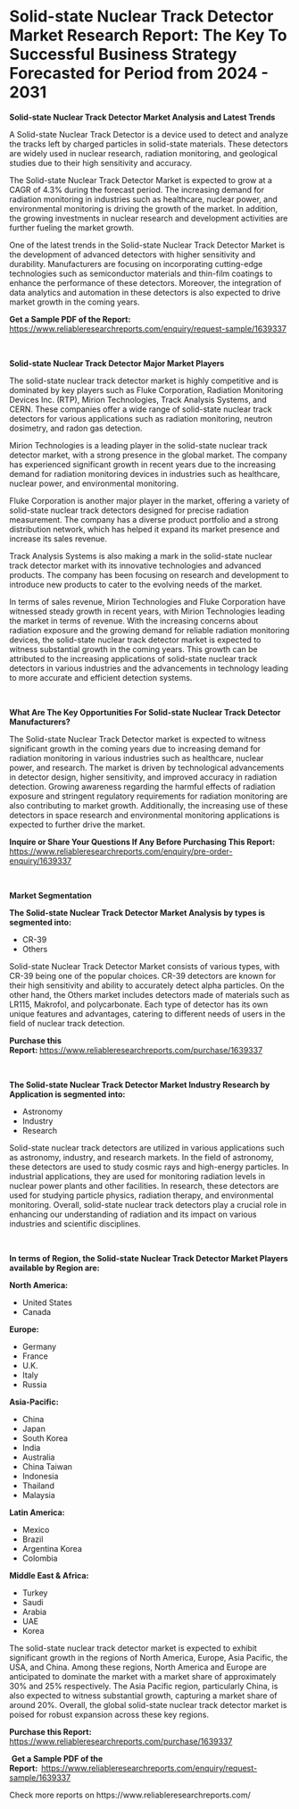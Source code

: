 <p><h1>Solid-state Nuclear Track Detector Market Research Report: The Key To Successful Business Strategy Forecasted for Period from 2024 - 2031</h1></p><p><strong>Solid-state Nuclear Track Detector Market Analysis and Latest Trends</strong></p>
<p><p>A Solid-state Nuclear Track Detector is a device used to detect and analyze the tracks left by charged particles in solid-state materials. These detectors are widely used in nuclear research, radiation monitoring, and geological studies due to their high sensitivity and accuracy.</p><p>The Solid-state Nuclear Track Detector Market is expected to grow at a CAGR of 4.3% during the forecast period. The increasing demand for radiation monitoring in industries such as healthcare, nuclear power, and environmental monitoring is driving the growth of the market. In addition, the growing investments in nuclear research and development activities are further fueling the market growth.</p><p>One of the latest trends in the Solid-state Nuclear Track Detector Market is the development of advanced detectors with higher sensitivity and durability. Manufacturers are focusing on incorporating cutting-edge technologies such as semiconductor materials and thin-film coatings to enhance the performance of these detectors. Moreover, the integration of data analytics and automation in these detectors is also expected to drive market growth in the coming years.</p></p>
<p><strong>Get a Sample PDF of the Report:&nbsp;</strong> <a href="https://www.reliableresearchreports.com/enquiry/request-sample/1639337">https://www.reliableresearchreports.com/enquiry/request-sample/1639337</a></p>
<p>&nbsp;</p>
<p><strong>Solid-state Nuclear Track Detector Major Market Players</strong></p>
<p><p>The solid-state nuclear track detector market is highly competitive and is dominated by key players such as Fluke Corporation, Radiation Monitoring Devices Inc. (RTP), Mirion Technologies, Track Analysis Systems, and CERN. These companies offer a wide range of solid-state nuclear track detectors for various applications such as radiation monitoring, neutron dosimetry, and radon gas detection.</p><p>Mirion Technologies is a leading player in the solid-state nuclear track detector market, with a strong presence in the global market. The company has experienced significant growth in recent years due to the increasing demand for radiation monitoring devices in industries such as healthcare, nuclear power, and environmental monitoring.</p><p>Fluke Corporation is another major player in the market, offering a variety of solid-state nuclear track detectors designed for precise radiation measurement. The company has a diverse product portfolio and a strong distribution network, which has helped it expand its market presence and increase its sales revenue.</p><p>Track Analysis Systems is also making a mark in the solid-state nuclear track detector market with its innovative technologies and advanced products. The company has been focusing on research and development to introduce new products to cater to the evolving needs of the market.</p><p>In terms of sales revenue, Mirion Technologies and Fluke Corporation have witnessed steady growth in recent years, with Mirion Technologies leading the market in terms of revenue. With the increasing concerns about radiation exposure and the growing demand for reliable radiation monitoring devices, the solid-state nuclear track detector market is expected to witness substantial growth in the coming years. This growth can be attributed to the increasing applications of solid-state nuclear track detectors in various industries and the advancements in technology leading to more accurate and efficient detection systems.</p></p>
<p>&nbsp;</p>
<p><strong>What Are The Key Opportunities For Solid-state Nuclear Track Detector Manufacturers?</strong></p>
<p><p>The Solid-state Nuclear Track Detector market is expected to witness significant growth in the coming years due to increasing demand for radiation monitoring in various industries such as healthcare, nuclear power, and research. The market is driven by technological advancements in detector design, higher sensitivity, and improved accuracy in radiation detection. Growing awareness regarding the harmful effects of radiation exposure and stringent regulatory requirements for radiation monitoring are also contributing to market growth. Additionally, the increasing use of these detectors in space research and environmental monitoring applications is expected to further drive the market.</p></p>
<p><strong>Inquire or Share Your Questions If Any Before Purchasing This Report:</strong> <a href="https://www.reliableresearchreports.com/enquiry/pre-order-enquiry/1639337">https://www.reliableresearchreports.com/enquiry/pre-order-enquiry/1639337</a></p>
<p>&nbsp;</p>
<p><strong>Market Segmentation</strong></p>
<p><strong>The Solid-state Nuclear Track Detector Market Analysis by types is segmented into:</strong></p>
<p><ul><li>CR-39</li><li>Others</li></ul></p>
<p><p>Solid-state Nuclear Track Detector Market consists of various types, with CR-39 being one of the popular choices. CR-39 detectors are known for their high sensitivity and ability to accurately detect alpha particles. On the other hand, the Others market includes detectors made of materials such as LR115, Makrofol, and polycarbonate. Each type of detector has its own unique features and advantages, catering to different needs of users in the field of nuclear track detection.</p></p>
<p><strong>Purchase this Report:&nbsp;</strong><a href="https://www.reliableresearchreports.com/purchase/1639337">https://www.reliableresearchreports.com/purchase/1639337</a></p>
<p>&nbsp;</p>
<p><strong>The Solid-state Nuclear Track Detector Market Industry Research by Application is segmented into:</strong></p>
<p><ul><li>Astronomy</li><li>Industry</li><li>Research</li></ul></p>
<p><p>Solid-state nuclear track detectors are utilized in various applications such as astronomy, industry, and research markets. In the field of astronomy, these detectors are used to study cosmic rays and high-energy particles. In industrial applications, they are used for monitoring radiation levels in nuclear power plants and other facilities. In research, these detectors are used for studying particle physics, radiation therapy, and environmental monitoring. Overall, solid-state nuclear track detectors play a crucial role in enhancing our understanding of radiation and its impact on various industries and scientific disciplines.</p></p>
<p>&nbsp;</p>
<p><strong>In terms of Region, the Solid-state Nuclear Track Detector Market Players available by Region are:</strong></p>
<p>
    <p> <strong> North America: </strong>
        <ul>
            <li>United States</li>
            <li>Canada</li>
        </ul>
        </p> 
    <p> <strong> Europe: </strong>
        <ul>
            <li>Germany</li>
            <li>France</li>
            <li>U.K.</li>
            <li>Italy</li>
            <li>Russia</li>
        </ul>
        </p> 
    <p> <strong> Asia-Pacific: </strong>
        <ul>
            <li>China</li>
            <li>Japan</li>
            <li>South Korea</li>
            <li>India</li>
            <li>Australia</li>
            <li>China Taiwan</li>
            <li>Indonesia</li>
            <li>Thailand</li>
            <li>Malaysia</li>
        </ul>
        </p> 
    <p> <strong> Latin America: </strong>
        <ul>
            <li>Mexico</li>
            <li>Brazil</li>
            <li>Argentina Korea</li>
            <li>Colombia</li>
        </ul>
        </p> 
    <p> <strong> Middle East & Africa: </strong>
        <ul>
            <li>Turkey</li>
            <li>Saudi</li>
            <li>Arabia</li>
            <li>UAE</li>
            <li>Korea</li>
        </ul>
    </p>
    </p>
<p><p>The solid-state nuclear track detector market is expected to exhibit significant growth in the regions of North America, Europe, Asia Pacific, the USA, and China. Among these regions, North America and Europe are anticipated to dominate the market with a market share of approximately 30% and 25% respectively. The Asia Pacific region, particularly China, is also expected to witness substantial growth, capturing a market share of around 20%. Overall, the global solid-state nuclear track detector market is poised for robust expansion across these key regions.</p></p>
<p><strong>Purchase this Report: </strong><a href="https://www.reliableresearchreports.com/purchase/1639337">https://www.reliableresearchreports.com/purchase/1639337</a></p>
<p>&nbsp;<strong>Get a Sample PDF of the Report:&nbsp;&nbsp;</strong><a href="https://www.reliableresearchreports.com/enquiry/request-sample/1639337">https://www.reliableresearchreports.com/enquiry/request-sample/1639337</a></p>
<p><strong></strong></p>
<p>Check more reports on https://www.reliableresearchreports.com/</p>